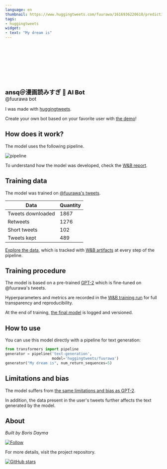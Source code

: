 ```yaml
---
language: en
thumbnail: https://www.huggingtweets.com/fuurawa/1616936220610/predictions.png
tags:
- huggingtweets
widget:
- text: "My dream is"
---
```


<div>
<div style="width: 132px; height:132px; border-radius: 50%; background-size: cover; background-image: url('https://pbs.twimg.com/profile_images/1256573356033273856/4iRYlwTb_400x400.jpg')">
</div>
<div style="margin-top: 8px; font-size: 19px; font-weight: 800">ansq＠漫画読みすぎ 🤖 AI Bot </div>
<div style="font-size: 15px">@fuurawa bot</div>
</div>

I was made with [huggingtweets](https://github.com/borisdayma/huggingtweets).

Create your own bot based on your favorite user with [the demo](https://colab.research.google.com/github/borisdayma/huggingtweets/blob/master/huggingtweets-demo.ipynb)!

## How does it work?

The model uses the following pipeline.

![pipeline](https://github.com/borisdayma/huggingtweets/blob/master/img/pipeline.png?raw=true)

To understand how the model was developed, check the [W&B report](https://wandb.ai/wandb/huggingtweets/reports/HuggingTweets-Train-a-Model-to-Generate-Tweets--VmlldzoxMTY5MjI).

## Training data

The model was trained on [@fuurawa's tweets](https://twitter.com/fuurawa).

| Data | Quantity |
| --- | --- |
| Tweets downloaded | 1867 |
| Retweets | 1276 |
| Short tweets | 102 |
| Tweets kept | 489 |

[Explore the data](https://wandb.ai/wandb/huggingtweets/runs/2q0sdp5o/artifacts), which is tracked with [W&B artifacts](https://docs.wandb.com/artifacts) at every step of the pipeline.

## Training procedure

The model is based on a pre-trained [GPT-2](https://huggingface.co/gpt2) which is fine-tuned on @fuurawa's tweets.

Hyperparameters and metrics are recorded in the [W&B training run](https://wandb.ai/wandb/huggingtweets/runs/24t10y8h) for full transparency and reproducibility.

At the end of training, [the final model](https://wandb.ai/wandb/huggingtweets/runs/24t10y8h/artifacts) is logged and versioned.

## How to use

You can use this model directly with a pipeline for text generation:

```python
from transformers import pipeline
generator = pipeline('text-generation',
                     model='huggingtweets/fuurawa')
generator("My dream is", num_return_sequences=5)
```

## Limitations and bias

The model suffers from [the same limitations and bias as GPT-2](https://huggingface.co/gpt2#limitations-and-bias).

In addition, the data present in the user's tweets further affects the text generated by the model.

## About

*Built by Boris Dayma*

[![Follow](https://img.shields.io/twitter/follow/borisdayma?style=social)](https://twitter.com/intent/follow?screen_name=borisdayma)

For more details, visit the project repository.

[![GitHub stars](https://img.shields.io/github/stars/borisdayma/huggingtweets?style=social)](https://github.com/borisdayma/huggingtweets)
